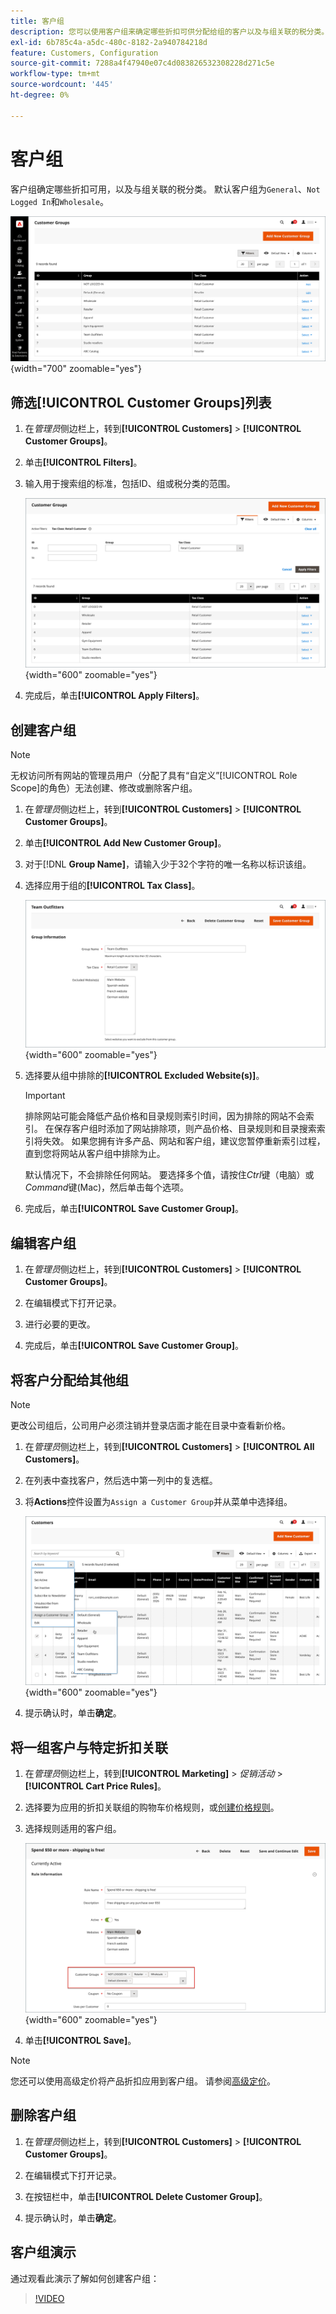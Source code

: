 ```yaml
---
title: 客户组
description: 您可以使用客户组来确定哪些折扣可供分配给组的客户以及与组关联的税分类。
exl-id: 6b785c4a-a5dc-480c-8182-2a940784218d
feature: Customers, Configuration
source-git-commit: 7288a4f47940e07c4d083826532308228d271c5e
workflow-type: tm+mt
source-wordcount: '445'
ht-degree: 0%

---
```


# 客户组

客户组确定哪些折扣可用，以及与组关联的税分类。 默认客户组为`General`、`Not Logged In`和`Wholesale`。

![客户组](assets/customer-groups.png){width="700" zoomable="yes"}

## 筛选[!UICONTROL Customer Groups]列表

1. 在&#x200B;_管理员_&#x200B;侧边栏上，转到&#x200B;**[!UICONTROL Customers]** > **[!UICONTROL Customer Groups]**。

1. 单击&#x200B;**[!UICONTROL Filters]**。

1. 输入用于搜索组的标准，包括ID、组或税分类的范围。

   ![筛选选项](assets/groups-filters.png){width="600" zoomable="yes"}

1. 完成后，单击&#x200B;**[!UICONTROL Apply Filters]**。

## 创建客户组

>[!NOTE]
>
>无权访问所有网站的管理员用户（分配了具有“自定义”[!UICONTROL Role Scope]的角色）无法创建、修改或删除客户组。

1. 在&#x200B;_管理员_&#x200B;侧边栏上，转到&#x200B;**[!UICONTROL Customers]** > **[!UICONTROL Customer Groups]**。

1. 单击&#x200B;**[!UICONTROL Add New Customer Group]**。

1. 对于[!DNL **Group Name]**，请输入少于32个字符的唯一名称以标识该组。

1. 选择应用于组的&#x200B;**[!UICONTROL Tax Class]**。

   ![组信息](assets/group-information.png){width="600" zoomable="yes"}

1. 选择要从组中排除的&#x200B;**[!UICONTROL Excluded Website(s)]**。

   >[!IMPORTANT]
   >
   >排除网站可能会降低产品价格和目录规则索引时间，因为排除的网站不会索引。 在保存客户组时添加了网站排除项，则产品价格、目录规则和目录搜索索引将失效。 如果您拥有许多产品、网站和客户组，建议您暂停重新索引过程，直到您将网站从客户组中排除为止。

   默认情况下，不会排除任何网站。 要选择多个值，请按住&#x200B;_Ctrl_&#x200B;键（电脑）或&#x200B;_Command_&#x200B;键(Mac)，然后单击每个选项。

1. 完成后，单击&#x200B;**[!UICONTROL Save Customer Group]**。

## 编辑客户组

1. 在&#x200B;_管理员_&#x200B;侧边栏上，转到&#x200B;**[!UICONTROL Customers]** > **[!UICONTROL Customer Groups]**。

1. 在编辑模式下打开记录。

1. 进行必要的更改。

1. 完成后，单击&#x200B;**[!UICONTROL Save Customer Group]**。

## 将客户分配给其他组

>[!NOTE]
>
>更改公司组后，公司用户必须注销并登录店面才能在目录中查看新价格。

1. 在&#x200B;_管理员_&#x200B;侧边栏上，转到&#x200B;**[!UICONTROL Customers]** > **[!UICONTROL All Customers]**。

1. 在列表中查找客户，然后选中第一列中的复选框。

1. 将&#x200B;**Actions**&#x200B;控件设置为`Assign a Customer Group`并从菜单中选择组。

   ![分配客户组](assets/group-assign.png){width="600" zoomable="yes"}

1. 提示确认时，单击&#x200B;**确定**。

## 将一组客户与特定折扣关联

1. 在&#x200B;_管理员_&#x200B;侧边栏上，转到&#x200B;**[!UICONTROL Marketing]** > _促销活动_ > **[!UICONTROL Cart Price Rules]**。

1. 选择要为应用的折扣关联组的购物车价格规则，或[创建价格规则](../merchandising-promotions/price-rules-catalog.md)。

1. 选择规则适用的客户组。

   ![客户组到特定折扣](assets/group-discount.png){width="600" zoomable="yes"}

1. 单击&#x200B;**[!UICONTROL Save]**。

>[!NOTE]
>
> 您还可以使用高级定价将产品折扣应用到客户组。 请参阅[高级定价](../catalog/product-price-group.md)。

## 删除客户组

1. 在&#x200B;_管理员_&#x200B;侧边栏上，转到&#x200B;**[!UICONTROL Customers]** > **[!UICONTROL Customer Groups]**。

1. 在编辑模式下打开记录。

1. 在按钮栏中，单击&#x200B;**[!UICONTROL Delete Customer Group]**。

1. 提示确认时，单击&#x200B;**确定**。

## 客户组演示

通过观看此演示了解如何创建客户组：

>[!VIDEO](https://video.tv.adobe.com/v/343660/?quality=12&learn=on)
